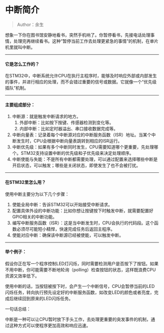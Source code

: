 # 中断简介

> Author：余生

想象一下你在图书馆安静地看书，突然手机响了。你暂停看书，先接电话处理事情，处理完再继续看书。这种“暂停当前工作去处理更紧急的事情”的机制，在单片机里就叫中断。

------



#### 它是怎么工作的？

在STM32中，中断系统允许CPU在执行主程序时，能够及时响应外部或内部发生的事件，并进行相应的处理，而不会错过重要的信号或数据。它就像一个“优先级插队”机制。

------



#### 主要组成部分：

1. 中断源：就是触发中断请求的地方。
   1. 外部中断：比如按下按键、传感器检测到变化等。
   2. 内部中断：比如定时器溢出、串口接收数据完成等。
2. 中断向量表：记录着每个中断源对应的中断服务函数（ISR）地址。当某个中断发生时，CPU会根据中断向量表跳转到相应的ISR运行。
3. 中断优先级：如果有多个中断同时发生，CPU需要知道哪个更重要，先处理哪个。STM32支持设置中断的优先级和子优先级来决定处理顺序。
4. 中断使能与失能：不是所有中断都需要处理，可以通过配置来选择哪些中断是开启状态，可以触发；哪些是关闭状态，即使发生了也不会被打扰。

------



#### 在STM32里怎么用？

使用中断主要分为以下几个步骤：

1. 使能全局中断：告诉STM32可以开始接受中断请求。
2. 配置具体外设的中断功能：比如你想让按键按下时触发中断，就需要配置好GPIO相关的中断功能。
3. 编写中断服务函数（ISR）：这是当中断发生时，CPU会执行的代码段。这个函数必须尽可能短小精悍，快速完成任务后返回主程序。
4. 使能对应中断：确保该中断源已经被使能，可以触发中断。

------



#### 举个例子：

假设你正在写一个程序控制LED灯闪烁，同时需要检测用户是否按下了按钮。如果不用中断，你可能需要不断地轮询（polling）检查按钮的状态，这样既浪费CPU资源又效率低下。

使用中断的话，当按钮被按下时，会产生一个中断信号，CPU会暂停当前的LED闪烁任务，转向执行预先设定好的中断服务函数，如改变LED的颜色或者亮度，完成后继续回到原来的LED闪烁任务。

一句话总结：

中断是一种可以让CPU暂时放下手头工作，去处理更重要的突发事件的机制，通过这种方式可以使程序更加高效和响应迅速。